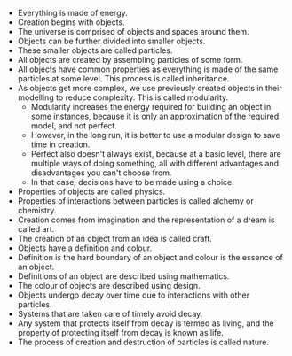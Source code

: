 - Everything is made of energy.
- Creation begins with objects.
- The universe is comprised of objects and spaces around them.
- Objects can be further divided into smaller objects.
- These smaller objects are called particles.
- All objects are created by assembling particles of some form.
- All objects have common properties as everything is made of the same particles at some level. This process is called inheritance.
- As objects get more complex, we use previously created objects in their modelling to reduce complexity. This is called modularity.
	- Modularity increases the energy required for building an object in some instances, because it is only an approximation of the required model, and not perfect. 
	- However, in the long run, it is better to use a modular design to save time in creation.
	- Perfect also doesn't always exist, because at a basic level, there are multiple ways of doing something, all with different advantages and disadvantages you can't choose from.
	- In that case, decisions have to be made using a choice.
- Properties of objects are called physics.
- Properties of interactions between particles is called alchemy or chemistry.
- Creation comes from imagination and the representation of a dream is called art.
- The creation of an object from an idea is called craft.
- Objects have a definition and colour.
- Definition is the hard boundary of an object and colour is the essence of an object.
- Definitions of an object are described using mathematics.
- The colour of objects are described using design.
- Objects undergo decay over time due to interactions with other particles.
- Systems that are taken care of timely avoid decay.
- Any system that protects itself from decay is termed as living, and the property of protecting itself from decay is known as life.
- The process of creation and destruction of particles is called nature.